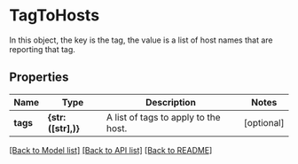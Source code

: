 # TagToHosts

In this object, the key is the tag, the value is a list of host names that are reporting that tag.

## Properties
Name | Type | Description | Notes
------------ | ------------- | ------------- | -------------
**tags** | **{str: ([str],)}** | A list of tags to apply to the host. | [optional] 

[[Back to Model list]](README.md#documentation-for-models) [[Back to API list]](README.md#documentation-for-api-endpoints) [[Back to README]](README.md)


